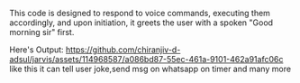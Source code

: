 This code is designed to respond to voice commands, executing them accordingly, and upon initiation, it greets the user with a spoken "Good morning sir" first.

Here's Output: 
https://github.com/chiranjiv-d-adsul/jarvis/assets/114968587/a086bd87-55ec-461a-9101-462a91afc06c
like this it can tell user joke,send msg on whatsapp on timer and many more 



